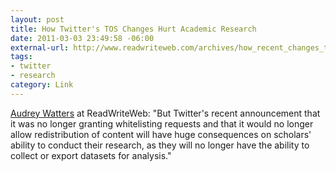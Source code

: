 ```yaml
--- 
layout: post
title: How Twitter's TOS Changes Hurt Academic Research
date: 2011-03-03 23:49:58 -06:00
external-url: http://www.readwriteweb.com/archives/how_recent_changes_to_twitters_terms_of_service_mi.php
tags:
- twitter
- research
category: Link
---
```

<a href="http://www.readwriteweb.com/archives/how_recent_changes_to_twitters_terms_of_service_mi.php">Audrey Watters</a> at ReadWriteWeb: "But Twitter's recent announcement that it was no longer granting whitelisting requests and that it would no longer allow redistribution of content will have huge consequences on scholars' ability to conduct their research, as they will no longer have the ability to collect or export datasets for analysis."
